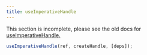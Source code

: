 ```yaml
---
title: useImperativeHandle
---
```


<Wip>

This section is incomplete, please see the old docs for [useImperativeHandle.](https://reactjs.org/docs/hooks-reference.html#useimperativehandle)

</Wip>


<Intro>

```js
useImperativeHandle(ref, createHandle, [deps]);
```

</Intro>

<InlineToc />
